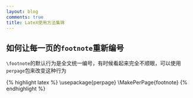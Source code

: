 ```yaml
---
layout: blog
comments: true
title: LateX使用方法集锦
---
```


## 如何让每一页的`footnote`重新编号
`\footnote`的默认行为是全文统一编号，有时候看起来完全不顺眼，可以使用`perpage`包来改变这种行为

{% highlight latex %}
\usepackage{perpage}
\MakePerPage{footnote}
{% endhighlight %}

